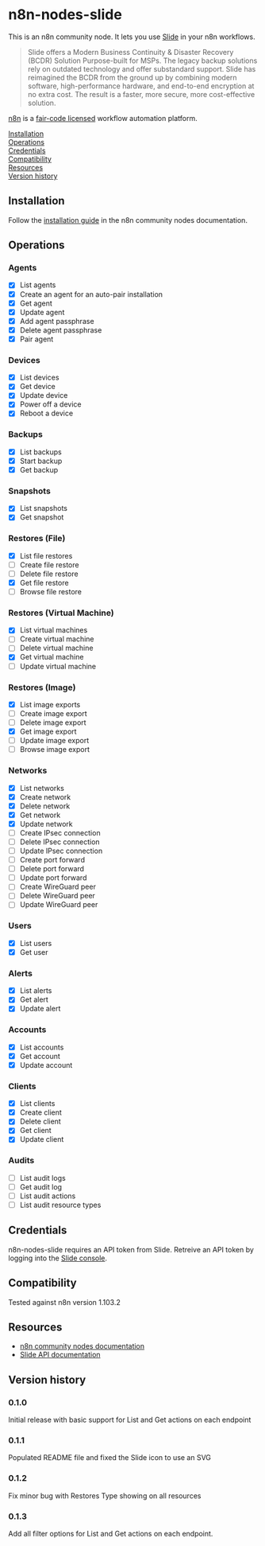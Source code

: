 # n8n-nodes-slide

This is an n8n community node. It lets you use [Slide](https://slide.tech) in your n8n workflows.

> Slide offers a Modern Business Continuity & Disaster Recovery (BCDR) Solution Purpose-built for MSPs. The legacy backup solutions rely on outdated technology and offer substandard support. Slide has reimagined the BCDR from the ground up by combining modern software, high-performance hardware, and end-to-end encryption at no extra cost. The result is a faster, more secure, more cost-effective solution.

[n8n](https://n8n.io/) is a [fair-code licensed](https://docs.n8n.io/reference/license/) workflow automation platform.

[Installation](#installation)  
[Operations](#operations)  
[Credentials](#credentials)  <!-- delete if no auth needed -->  
[Compatibility](#compatibility)  
[Resources](#resources)  
[Version history](#version-history)  <!-- delete if not using this section -->  

## Installation

Follow the [installation guide](https://docs.n8n.io/integrations/community-nodes/installation/) in the n8n community nodes documentation.

## Operations

### Agents
* [x] List agents
* [x] Create an agent for an auto-pair installation
* [x] Get agent
* [x] Update agent
* [x] Add agent passphrase
* [x] Delete agent passphrase
* [x] Pair agent
### Devices
* [x] List devices
* [x] Get device
* [x] Update device
* [x] Power off a device
* [x] Reboot a device
### Backups
* [x] List backups
* [x] Start backup
* [x] Get backup
### Snapshots
* [x] List snapshots
* [x] Get snapshot
### Restores (File)
* [x] List file restores
* [ ] Create file restore
* [ ] Delete file restore
* [x] Get file restore
* [ ] Browse file restore
### Restores (Virtual Machine)
* [x] List virtual machines
* [ ] Create virtual machine
* [ ] Delete virtual machine
* [x] Get virtual machine
* [ ] Update virtual machine
### Restores (Image)
* [x] List image exports
* [ ] Create image export
* [ ] Delete image export
* [x] Get image export
* [ ] Update image export
* [ ] Browse image export
### Networks
* [x] List networks
* [x] Create network
* [x] Delete network
* [x] Get network
* [x] Update network
* [ ] Create IPsec connection
* [ ] Delete IPsec connection
* [ ] Update IPsec connection
* [ ] Create port forward
* [ ] Delete port forward
* [ ] Update port forward
* [ ] Create WireGuard peer
* [ ] Delete WireGuard peer
* [ ] Update WireGuard peer
### Users
* [x] List users
* [x] Get user
### Alerts
* [x] List alerts
* [x] Get alert
* [x] Update alert
### Accounts
* [x] List accounts
* [x] Get account
* [x] Update account
### Clients
* [x] List clients
* [x] Create client
* [x] Delete client
* [x] Get client
* [x] Update client
### Audits
* [ ] List audit logs
* [ ] Get audit log
* [ ] List audit actions
* [ ] List audit resource types

## Credentials

n8n-nodes-slide requires an API token from Slide. Retreive an API token by logging into the [Slide console](https://console.slide.tech).

## Compatibility

Tested against n8n version 1.103.2

## Resources

* [n8n community nodes documentation](https://docs.n8n.io/integrations/#community-nodes)
* [Slide API documentation](https://docs.slide.tech/api/)

## Version history

### 0.1.0
Initial release with basic support for List and Get actions on each endpoint

### 0.1.1
Populated README file and fixed the Slide icon to use an SVG

### 0.1.2
Fix minor bug with Restores Type showing on all resources

### 0.1.3
Add all filter options for List and Get actions on each endpoint.
